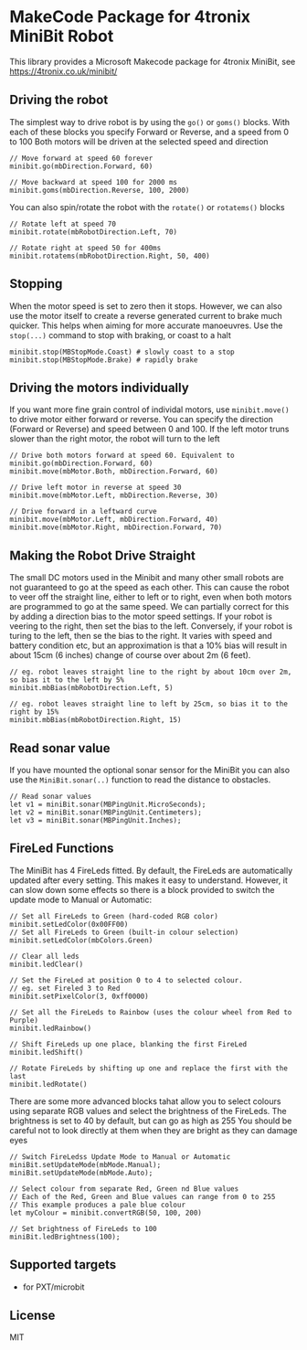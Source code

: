# MakeCode Package for 4tronix MiniBit Robot

This library provides a Microsoft Makecode package for 4tronix MiniBit, see
https://4tronix.co.uk/minibit/

## Driving the robot    
The simplest way to drive robot is by using the `go()` or `goms()` blocks.
With each of these blocks you specify Forward or Reverse, and a speed from 0 to 100
Both motors will be driven at the selected speed and direction   
```blocks
// Move forward at speed 60 forever
minibit.go(mbDirection.Forward, 60)

// Move backward at speed 100 for 2000 ms
minibit.goms(mbDirection.Reverse, 100, 2000)
```
You can also spin/rotate the robot with the `rotate()` or `rotatems()` blocks
```blocks
// Rotate left at speed 70
minibit.rotate(mbRobotDirection.Left, 70)

// Rotate right at speed 50 for 400ms
minibit.rotatems(mbRobotDirection.Right, 50, 400)
```   

## Stopping
When the motor speed is set to zero then it stops. However, we can also use the motor itself to create a reverse generated current to brake much quicker.
This helps when aiming for more accurate manoeuvres. Use the `stop(...)` command to stop with braking, or coast to a halt
```blocks
minibit.stop(MBStopMode.Coast) # slowly coast to a stop
minibit.stop(MBStopMode.Brake) # rapidly brake
```

## Driving the motors individually

If you want more fine grain control of individal motors, use `minibit.move()` to drive motor either forward or reverse.
You can specify the direction (Forward or Reverse) and speed between 0 and 100.
If the left motor truns slower than the right motor, the robot will turn to the left
```blocks
// Drive both motors forward at speed 60. Equivalent to minibit.go(mbDirection.Forward, 60)
minibit.move(mbMotor.Both, mbDirection.Forward, 60)

// Drive left motor in reverse at speed 30
minibit.move(mbMotor.Left, mbDirection.Reverse, 30)

// Drive forward in a leftward curve
minibit.move(mbMotor.Left, mbDirection.Forward, 40)
minibit.move(mbMotor.Right, mbDirection.Forward, 70)
```

## Making the Robot Drive Straight

The small DC motors used in the Minibit and many other small robots are not guaranteed to go at the speed as each other.
This can cause the robot to veer off the straight line, either to left or to right, even when both motors are programmed to go
at the same speed.
We can partially correct for this by adding a direction bias to the motor speed settings.
If your robot is veering to the right, then set the bias to the left.
Conversely, if your robot is turing to the left, then se the bias to the right.
It varies with speed and battery condition etc, but an approximation is that a 10% bias will result in about 15cm (6 inches)
change of course over about 2m (6 feet).

```blocks
// eg. robot leaves straight line to the right by about 10cm over 2m, so bias it to the left by 5%
minibit.mbBias(mbRobotDirection.Left, 5)

// eg. robot leaves straight line to left by 25cm, so bias it to the right by 15%
minibit.mbBias(mbRobotDirection.Right, 15)
```


## Read sonar value

If you have mounted the optional sonar sensor for the MiniBit you can
also use the `MiniBit.sonar(..)` function to read the distance to obstacles.
```blocks
// Read sonar values
let v1 = miniBit.sonar(MBPingUnit.MicroSeconds);
let v2 = miniBit.sonar(MBPingUnit.Centimeters);
let v3 = miniBit.sonar(MBPingUnit.Inches);
```

## FireLed Functions

The MiniBit has 4 FireLeds fitted.
By default, the FireLeds are automatically updated after every setting. This makes it easy to understand.
However, it can slow down some effects so there is a block provided to switch the update mode to
Manual or Automatic:

```blocks
// Set all FireLeds to Green (hard-coded RGB color)
minibit.setLedColor(0x00FF00)
// Set all FireLeds to Green (built-in colour selection)
minibit.setLedColor(mbColors.Green)

// Clear all leds
minibit.ledClear()

// Set the FireLed at position 0 to 4 to selected colour.
// eg. set Fireled 3 to Red
minibit.setPixelColor(3, 0xff0000)

// Set all the FireLeds to Rainbow (uses the colour wheel from Red to Purple)
minibit.ledRainbow()

// Shift FireLeds up one place, blanking the first FireLed
minibit.ledShift()

// Rotate FireLeds by shifting up one and replace the first with the last
minibit.ledRotate()
```

There are some more advanced blocks tahat allow you to select colours using separate RGB values
and select the brightness of the FireLeds.
The brightness is set to 40 by default, but can go as high as 255
You should be careful not to look directly at them when they are bright as they can damage eyes
```blocks
// Switch FireLedss Update Mode to Manual or Automatic
miniBit.setUpdateMode(mbMode.Manual);
miniBit.setUpdateMode(mbMode.Auto);

// Select colour from separate Red, Green nd Blue values
// Each of the Red, Green and Blue values can range from 0 to 255
// This example produces a pale blue colour
let myColour = minibit.convertRGB(50, 100, 200)

// Set brightness of FireLeds to 100
miniBit.ledBrightness(100);
```

## Supported targets

* for PXT/microbit

## License

MIT
